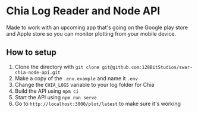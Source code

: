# Chia Log Reader and Node API

Made to work with an upcoming app that's going on the Google play store and Apple store so you can monitor plotting from your mobile device.

## How to setup

1. Clone the directory with `git clone git@github.com:128BitStudios/swar-chia-node-api.git`
2. Make a copy of the `.env.example` and name it `.env`
3. Change the `CHIA_LOGS` variable to your log folder for Chia
4. Build the API using `npm ci`
5. Start the API using `npm run serve`
6. Go to `http://localhost:3000/plot/latest` to make sure it's working
